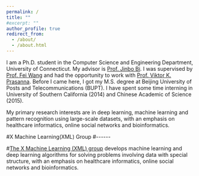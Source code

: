 ```yaml
---
permalink: /
title: ""
#excerpt: ""
author_profile: true
redirect_from: 
  - /about/
  - /about.html
---
```


I am a Ph.D. student in the Computer Science and Engineering Department, University of Connecticut. My advisor is [Prof. Jinbo Bi](http://www.engr.uconn.edu/~jinbo/). I was supervised by [Prof. Fei Wang](https://sites.google.com/site/feiwang03/) and had the opportunity to work with [Prof. Viktor K. Prasanna](http://halcyon.usc.edu/~pk/prasannawebsite/). Before I came here, I got my M.S. degree at Beijing University of Posts and Telecommunications (BUPT). I have spent some time interning in University of Southern California (2014) and Chinese Academic of Science (2015).

My primary research interests are in deep learning, machine learning and pattern recognition using large-scale datasets, with an emphasis on healthcare informatics, online social networks and bioinformatics. 



#X Machine Learning(XML) Group
#------

#[The X Machine Learning (XML) group](https://xmachinelearning.github.io/) develops machine learning and deep learning algorithms for solving problems involving data with special structure, with an emphasis on healthcare informatics, online social networks and bioinformatics.

